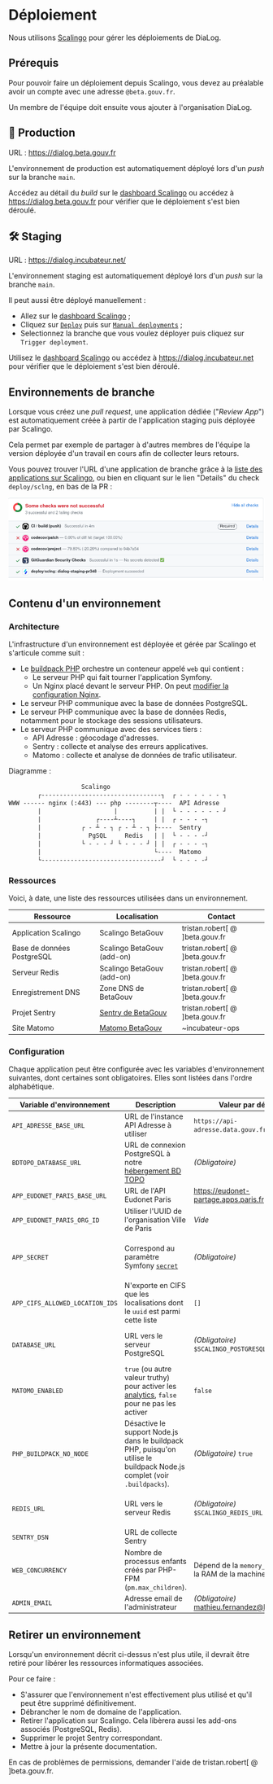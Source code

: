 # Déploiement

Nous utilisons [Scalingo](https://dashboard.scalingo.com/) pour gérer les déploiements de DiaLog.

## Prérequis

Pour pouvoir faire un déploiement depuis Scalingo, vous devez au préalable avoir un compte avec une adresse `@beta.gouv.fr`.

Un membre de l'équipe doit ensuite vous ajouter à l'organisation DiaLog.

## 🚀 Production

URL : https://dialog.beta.gouv.fr

L'environnement de production est automatiquement déployé lors d'un _push_ sur la branche `main`.

Accédez au détail du _build_ sur le [dashboard Scalingo](https://dashboard.scalingo.com/apps/osc-fr1/dialog/) ou accédez à https://dialog.beta.gouv.fr pour vérifier que le déploiement s'est bien déroulé.

## 🛠️ Staging

URL : https://dialog.incubateur.net/

L'environnement staging est automatiquement déployé lors d'un _push_ sur la branche `main`.

Il peut aussi être déployé manuellement :

* Allez sur le [dashboard Scalingo](https://dashboard.scalingo.com/apps/osc-fr1/dialog-staging) ;
* Cliquez sur [`Deploy`](https://dashboard.scalingo.com/apps/osc-fr1/dialog-staging/deploy/list) puis sur [`Manual deployments`](https://dashboard.scalingo.com/apps/osc-fr1/dialog-staging/deploy/manual) ;
* Selectionnez la branche que vous voulez déployer puis cliquez sur `Trigger deployment`.

Utilisez le [dashboard Scalingo](https://dashboard.scalingo.com/apps/osc-fr1/dialog-staging) ou accédez à https://dialog.incubateur.net pour vérifier que le déploiement s'est bien déroulé.

## Environnements de branche

Lorsque vous créez une _pull request_, une application dédiée ("_Review App_") est automatiquement créée à partir de l'application staging puis déployée par Scalingo.

Cela permet par exemple de partager à d'autres membres de l'équipe la version déployée d'un travail en cours afin de collecter leurs retours.

Vous pouvez trouver l'URL d'une application de branche grâce à la [liste des applications sur Scalingo](https://dashboard.scalingo.com/apps), ou bien en cliquant sur le lien "Details" du check `deploy/sclng`, en bas de la PR :

![Exemple de liste de checks](./scalingo-branch-check.png)

## Contenu d'un environnement

### Architecture

L'infrastructure d'un environnement est déployée et gérée par Scalingo et s'articule comme suit :

* Le [buildpack PHP](https://doc.scalingo.com/languages/php/start) orchestre un conteneur appelé `web` qui contient :
  * Le serveur PHP qui fait tourner l'application Symfony.
  * Un Nginx placé devant le serveur PHP. On peut [modifier la configuration Nginx](https://doc.scalingo.com/languages/php/start#buildpack-custom-configuration).
* Le serveur PHP communique avec la base de données PostgreSQL.
* Le serveur PHP communique avec la base de données Redis, notamment pour le stockage des sessions utilisateurs.
* Le serveur PHP communique avec des services tiers :
  * API Adresse : géocodage d'adresses.
  * Sentry : collecte et analyse des erreurs applicatives.
  * Matomo : collecte et analyse de données de trafic utilisateur.

Diagramme :

```
                    Scalingo
        ┌---------------------------------┐  ┌ - - - - - - ┐
WWW ------ nginx (:443) --- php --------┬----  API Adresse  
        |                    |          | |  └ - - - - - - ┘
        |               ┌----┴----┐     | |  ┌ - - - -┐
        |           ┌ - ┴ - ┐ ┌ - ┴ - ┐ ├----  Sentry  
        |             PgSQL     Redis   | |  └ - - - -┘
        |           └ - - - ┘ └ - - - ┘ | |  ┌ - - - -┐
        |                               └----  Matomo  
        └---------------------------------┘  └ - - - -┘           
```

### Ressources

Voici, à date, une liste des ressources utilisées dans un environnement.

| Ressource | Localisation | Contact |
|-----------|------|---------|
| Application Scalingo | Scalingo BetaGouv | tristan.robert[ @ ]beta.gouv.fr |
| Base de données PostgreSQL | Scalingo BetaGouv (add-on) | tristan.robert[ @ ]beta.gouv.fr |
| Serveur Redis | Scalingo BetaGouv (add-on) | tristan.robert[ @ ]beta.gouv.fr |
| Enregistrement DNS | Zone DNS de BetaGouv | tristan.robert[ @ ]beta.gouv.fr |
| Projet Sentry | [Sentry de BetaGouv](https://sentry.incubateur.net) | tristan.robert[ @ ]beta.gouv.fr |
| Site Matomo | [Matomo BetaGouv](https://stats.beta.gouv.fr) | ~incubateur-ops |

### Configuration

Chaque application peut être configurée avec les variables d'environnement suivantes, dont certaines sont obligatoires. Elles sont listées dans l'ordre alphabétique.

| Variable d'environnement | Description | Valeur par défaut | Notes |
|--------------------------|-------------|--------|-------|
| `API_ADRESSE_BASE_URL` | URL de l'instance API Adresse à utiliser | `https://api-adresse.data.gouv.fr` | |
| `BDTOPO_DATABASE_URL` | URL de connexion PostgreSQL à notre [hébergement BD TOPO](../tools/bdtopo.md) | _(Obligatoire)_ | En développement, à récupérer auprès d'un membre de l'équipe |
| `APP_EUDONET_PARIS_BASE_URL` | URL de l'API Eudonet Paris | https://eudonet-partage.apps.paris.fr | |
| `APP_EUDONET_PARIS_ORG_ID` | Utiliser l'UUID de l'organisation Ville de Paris | _Vide_ | |
| `APP_SECRET` | Correspond au paramètre Symfony [`secret`](https://symfony.com/doc/current/reference/configuration/framework.html#secret) | _(Obligatoire)_ | Longueur recommandée : 32 caractères. Exemple : générer avec `python3 -c 'import secrets; print(secrets.token_hex(16))'` |
| `APP_CIFS_ALLOWED_LOCATION_IDS` | N'exporte en CIFS que les localisations dont le `uuid` est parmi cette liste | `[]` | Format JSON. La liste vide `[]` a pour effet de continuer de toute exporter. |
| `DATABASE_URL` | URL vers le serveur PostgreSQL | _(Obligatoire)_ `$SCALINGO_POSTGRESQL_URL` | La variable `$SCALINGO_POSTGRESQL_URL` est configurée automatiquement par Scalingo |
| `MATOMO_ENABLED` | `true` (ou autre valeur truthy) pour activer les [analytics](../tools/analytics.md), `false` pour ne pas les activer | `false` | |
| `PHP_BUILDPACK_NO_NODE` | Désactive le support Node.js dans le buildpack PHP, puisqu'on utilise le buildpack Node.js complet (voir `.buildpacks`). | _(Obligatoire)_ `true` | Voir : [PHP application with Node.js (Scalingo docs)](https://doc.scalingo.com/languages/php/php-nodejs) |
| `REDIS_URL` | URL vers le serveur Redis | _(Obligatoire)_ `$SCALINGO_REDIS_URL` | La variable `$SCALINGO_REDIS_URL` est configurée automatiquement par Scalingo |
| `SENTRY_DSN` | URL de collecte Sentry | | À récupérer sur l'instance Sentry. Voir : [Monitoring](../tools/monitoring.md) |
| `WEB_CONCURRENCY` | Nombre de processus enfants créés par PHP-FPM (`pm.max_children`). | Dépend de la `memory_limit` et de la RAM de la machine. | Utiliser `2`. Peut être ajusté pour optimiser le fonctionnement du serveur. Voir : [PHP-FPM Concurrency (Scalingo docs)](https://www.php.net/manual/fr/install.fpm.configuration.php) |
| `ADMIN_EMAIL` | Adresse email de l'administrateur | _(Obligatoire)_ mathieu.fernandez@beta.gouv.fr | |

## Retirer un environnement

Lorsqu'un environnement décrit ci-dessus n'est plus utile, il devrait être retiré pour libérer les ressources informatiques associées.

Pour ce faire :

* S'assurer que l'environnement n'est effectivement plus utilisé et qu'il peut être supprimé définitivement.
* Débrancher le nom de domaine de l'application.
* Retirer l'application sur Scalingo. Cela libèrera aussi les add-ons associés (PostgreSQL, Redis).
* Supprimer le projet Sentry correspondant.
* Mettre à jour la présente documentation.

En cas de problèmes de permissions, demander l'aide de tristan.robert[ @ ]beta.gouv.fr.

